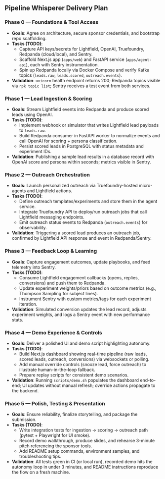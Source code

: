 ## Pipeline Whisperer Delivery Plan

### Phase 0 — Foundations & Tool Access
- **Goals**: Agree on architecture, secure sponsor credentials, and bootstrap repo scaffolding.
- **Tasks (TODO)**:
  - Capture API keys/secrets for Lightfield, OpenAI, Truefoundry, Redpanda (cloud/local), and Sentry.
  - Scaffold Next.js app (`apps/web`) and FastAPI service (`apps/agent-api`), each with Sentry instrumentation.
  - Spin up Redpanda locally via Docker Compose and verify Kafka topics (`leads.raw`, `leads.scored`, `outreach.events`).
- **Validation**: `uvicorn` health endpoint returns 200; Redpanda topics visible via `rpk topic list`; Sentry receives a test event from both services.

### Phase 1 — Lead Ingestion & Scoring
- **Goals**: Stream Lightfield events into Redpanda and produce scored leads using OpenAI.
- **Tasks (TODO)**:
  - Implement webhook or simulator that writes Lightfield lead payloads to `leads.raw`.
  - Build Redpanda consumer in FastAPI worker to normalize events and call OpenAI for scoring + persona classification.
  - Persist scored leads in PostgreSQL with status metadata and experiment IDs.
- **Validation**: Publishing a sample lead results in a database record with OpenAI score and persona within seconds; metrics visible in Sentry.

### Phase 2 — Outreach Orchestration
- **Goals**: Launch personalized outreach via Truefoundry-hosted micro-agents and Lightfield actions.
- **Tasks (TODO)**:
  - Define outreach templates/experiments and store them in the agent service.
  - Integrate Truefoundry API to deploy/run outreach jobs that call Lightfield messaging endpoints.
  - Emit outreach status events to Redpanda (`outreach.events`) for observability.
- **Validation**: Triggering a scored lead produces an outreach job, confirmed by Lightfield API response and event in Redpanda/Sentry.

### Phase 3 — Feedback Loop & Learning
- **Goals**: Capture engagement outcomes, update playbooks, and feed telemetry into Sentry.
- **Tasks (TODO)**:
  - Consume Lightfield engagement callbacks (opens, replies, conversions) and push them to Redpanda.
  - Update experiment weights/priors based on outcome metrics (e.g., Thompson Sampling for subject lines).
  - Instrument Sentry with custom metrics/tags for each experiment iteration.
- **Validation**: Simulated conversion updates the lead record, adjusts experiment weights, and logs a Sentry event with new performance stats.

### Phase 4 — Demo Experience & Controls
- **Goals**: Deliver a polished UI and demo script highlighting autonomy.
- **Tasks (TODO)**:
  - Build Next.js dashboard showing real-time pipeline (raw leads, scored leads, outreach, conversions) via websockets or polling.
  - Add manual override controls (snooze lead, force outreach) to illustrate human-in-the-loop fallback.
  - Prepare replay scripts for consistent demo scenarios.
- **Validation**: Running `scripts/demo.sh` populates the dashboard end-to-end; UI updates without manual refresh; override actions propagate to the backend.

### Phase 5 — Polish, Testing & Presentation
- **Goals**: Ensure reliability, finalize storytelling, and package the submission.
- **Tasks (TODO)**:
  - Write integration tests for ingestion → scoring → outreach path (pytest + Playwright for UI smoke).
  - Record demo walkthrough, produce slides, and rehearse 3-minute pitch referencing the sponsor tools.
  - Add README setup commands, environment samples, and troubleshooting tips.
- **Validation**: All tests green in CI (or local run), recorded demo hits the autonomy loop in under 3 minutes, and README instructions reproduce the flow on a fresh machine.
